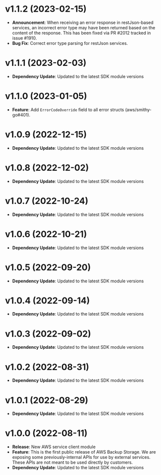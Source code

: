 # v1.1.2 (2023-02-15)

* **Announcement**: When receiving an error response in restJson-based services, an incorrect error type may have been returned based on the content of the response. This has been fixed via PR #2012 tracked in issue #1910.
* **Bug Fix**: Correct error type parsing for restJson services.

# v1.1.1 (2023-02-03)

* **Dependency Update**: Updated to the latest SDK module versions

# v1.1.0 (2023-01-05)

* **Feature**: Add `ErrorCodeOverride` field to all error structs (aws/smithy-go#401).

# v1.0.9 (2022-12-15)

* **Dependency Update**: Updated to the latest SDK module versions

# v1.0.8 (2022-12-02)

* **Dependency Update**: Updated to the latest SDK module versions

# v1.0.7 (2022-10-24)

* **Dependency Update**: Updated to the latest SDK module versions

# v1.0.6 (2022-10-21)

* **Dependency Update**: Updated to the latest SDK module versions

# v1.0.5 (2022-09-20)

* **Dependency Update**: Updated to the latest SDK module versions

# v1.0.4 (2022-09-14)

* **Dependency Update**: Updated to the latest SDK module versions

# v1.0.3 (2022-09-02)

* **Dependency Update**: Updated to the latest SDK module versions

# v1.0.2 (2022-08-31)

* **Dependency Update**: Updated to the latest SDK module versions

# v1.0.1 (2022-08-29)

* **Dependency Update**: Updated to the latest SDK module versions

# v1.0.0 (2022-08-11)

* **Release**: New AWS service client module
* **Feature**: This is the first public release of AWS Backup Storage. We are exposing some previously-internal APIs for use by external services. These APIs are not meant to be used directly by customers.
* **Dependency Update**: Updated to the latest SDK module versions

